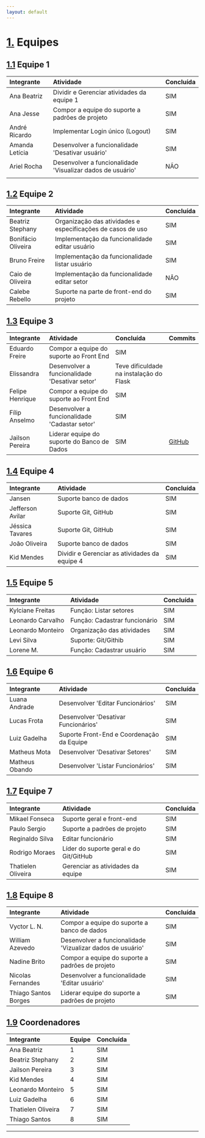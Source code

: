```yaml
---
layout: default
---
```

# [1.](#header-1) Equipes
## [1.1](#header-2) Equipe 1


|Integrante     |Atividade      |Concluída      |
|:--------------|:--------------|:--------------|
| Ana Beatriz  | Dividir e  Gerenciar atividades da equipe 1 |     SIM     |
|  Ana Jesse  | Compor a equipe do suporte a padrões de projeto |        SIM     |
|  André Ricardo  | Implementar Login único (Logout)   |      SIM     |
|  Amanda Letícia  |  Desenvolver a funcionalidade 'Desativar usuário'  |  SIM    |
|  Ariel Rocha |  Desenvolver a funcionalidade 'Visualizar dados de usuário'  |   NÃO
    |

## [1.2](#header-3) Equipe 2

|     Integrante     | Atividade               | Concluída |
|:-------------------|:------------------------|:----------|
| Beatriz Stephany | Organização das atividades e especificações de casos de uso |    SIM   |
| Bonifácio Oliveira | Implementação da funcionalidade editar usuário |    SIM    |
| Bruno Freire | Implementação da funcionalidade listar usuário |    SIM    |
| Caio de Oliveira | Implementação da funcionalidade editar setor    |    NÂO   |
| Calebe Rebello | Suporte na parte de front-end do projeto   |    SIM    |

## [1.3](#header-3) Equipe 3

|Integrante     |Atividade      |Concluída      |Commits          |
|:--------------|:--------------|:--------------|:----------------|
| Eduardo Freire| Compor a equipe do suporte ao Front End |     SIM     |                 |
| Elissandra | Desenvolver a funcionalidade 'Desativar setor' |        Teve dificuldade na instalação do Flask     |  |
| Felipe Henrique| Compor a equipe do suporte ao Front End |      SIM     |     |
| Fílip Anselmo | Desenvolver a funcionalidade 'Cadastar setor' |       SIM     |     |
| Jailson Pereira | Liderar equipe do suporte do Banco de Dados |       SIM     |[GitHub](                        https://github.com/jucimarjr/zelda/commits?author=jailsonpj)     |

## [1.4](#header-4) Equipe 4

|     Integrante     | Atividade                         | Concluída |
|:-------------------|:----------------------------------|:----------|
| Jansen        | Suporte banco de dados        |    SIM    |
| Jefferson Avilar      | Suporte Git, GitHub        |    SIM    |
| Jéssica Tavares       | Suporte Git, GitHub      |    SIM    |
| João Oliveira         | Suporte banco de dados      |    SIM    |
| Kid Mendes          | Dividir e Gerenciar as atividades da equipe 4 |    SIM    |

## [1.5](#header-5) Equipe 5

|     Integrante     | Atividade                         | Concluída |
|:-------------------|:----------------------------------|:----------|
| Kylciane Freitas   | Função: Listar setores            |    SIM    |
| Leonardo Carvalho  | Função: Cadastrar funcionário     |    SIM    |
| Leonardo Monteiro  | Organização das atividades        |    SIM    |
| Levi Silva         | Suporte: Git/Githib               |    SIM    |
| Lorene M.          | Função: Cadastrar usuário         |    SIM    |

## [1.6](#header-6) Equipe 6    

|     Integrante         | Atividade                  | Concluída|
|:-------------------|:------------------------|:--------------|
| Luana Andrade | Desenvolver 'Editar Funcionários' | SIM |
| Lucas Frota | Desenvolver 'Desativar Funcionários' | SIM |
| Luiz Gadelha | Suporte Front-End e Coordenação da Equipe | SIM |
| Matheus Mota | Desenvolver 'Desativar Setores' | SIM |
| Matheus Obando | Desenvolver 'Listar Funcionários' | SIM |

## [1.7](#header-7) Equipe 7

|     Integrante     | Atividade               | Concluída |
|:-------------------|:------------------------|:----------|
| Mikael Fonseca | Suporte geral e front-end |    SIM    |
| Paulo Sergio | Suporte a padrões de projeto |    SIM    |
| Reginaldo Silva | Editar funcionário      |    SIM    |
| Rodrigo Moraes | Líder do suporte geral e do Git/GitHub   |    SIM    |
| Thatielen Oliveira | Gerenciar as atividades da equipe    |    SIM    |

## [1.8](#header-8) Equipe 8

|Integrante     |Atividade      |Concluída      |
|:--------------|:--------------|:--------------|
| Vyctor L. N. | Compor a equipe do suporte a banco de dados |     SIM     |
| William Azevedo | Desenvolver a funcionalidade 'Vizualizar dados de usuário' |        SIM     |
| Nadine Brito | Compor a equipe do suporte a padrões de projeto |      SIM     |
| Nicolas Fernandes | Desenvolver a funcionalidade 'Editar usuário' |       SIM     |
| Thiago Santos Borges | Liderar equipe do suporte a padrões de projeto |       SIM     |

## [1.9](#header-9) Coordenadores

|Integrante     |Equipe         |Concluída      |
|:--------------|:--------------|:--------------|
| Ana Beatriz   | 1             | SIM           |
| Beatriz Stephany| 2           | SIM           |
| Jailson Pereira | 3           | SIM           |
| Kid Mendes      | 4           | SIM           |
| Leonardo Monteiro|  5         | SIM           |
| Luiz Gadelha     |  6         | SIM           |
| Thatielen Oliveira| 7         | SIM           |
| Thiago Santos     | 8         | SIM           |

* * *
